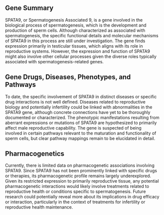 ## Gene Summary
SPATA9, or Spermatogenesis Associated 9, is a gene involved in the biological process of spermatogenesis, which is the development and production of sperm cells. Although characterized as associated with spermatogenesis, the specific functional details and molecular mechanisms of SPATA9 in this process are still under investigation. The gene finds expression primarily in testicular tissues, which aligns with its role in reproductive systems. However, the expression and function of SPATA9 might also involve other cellular processes given the diverse roles typically associated with spermatogenesis-related genes.

## Gene Drugs, Diseases, Phenotypes, and Pathways
To date, the specific involvement of SPATA9 in distinct diseases or specific drug interactions is not well defined. Diseases related to reproductive biology and potentially infertility could be linked with abnormalities in the SPATA9 gene, although concrete connections have yet to be thoroughly documented or characterized. The phenotypic manifestations resulting from aberrant expressions or mutations of SPATA9 are hypothesized to primarily affect male reproductive capability. The gene is suspected of being involved in certain pathways relevant to the maturation and functionality of sperm cells, but clear pathway mappings remain to be elucidated in detail.

## Pharmacogenetics
Currently, there is limited data on pharmacogenetic associations involving SPATA9. Since SPATA9 has not been prominently linked with specific drugs or therapies, its pharmacogenetic profile remains largely underexplored. Given its restricted expression to primarily reproductive tissue, any potential pharmacogenetic interactions would likely involve treatments related to reproductive health or conditions specific to spermatogenesis. Future research could potentially reveal more about its implications in drug efficacy or interaction, particularly in the context of treatments for infertility or reproductive health maintenance.
